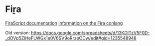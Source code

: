 # Fiṟa

[FiraScript documentation](docs/fs_info.md)
[Information on the Fira conlang](docs/understanding_fira.md)

Old version:
https://docs.google.com/spreadsheets/d/13KDITzV5F0D-_dOVp5ZiHeFLWGx1e0V6SV9oRrzeODw/edit#gid=1235548948
